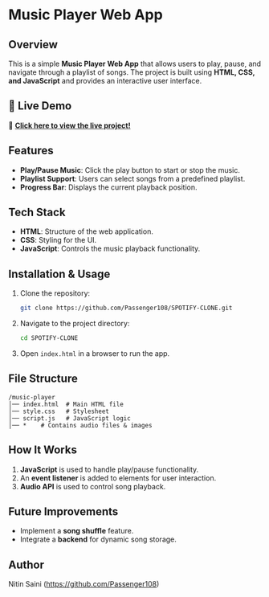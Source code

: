 # Music Player Web App

## Overview
This is a simple **Music Player Web App** that allows users to play, pause, and navigate through a playlist of songs. The project is built using **HTML, CSS, and JavaScript** and provides an interactive user interface.

## 🚀 Live Demo  

🔗 **[Click here to view the live project!](https://passenger108.github.io/SPOTIFY-CLONE/)**  

## Features
- **Play/Pause Music**: Click the play button to start or stop the music.
- **Playlist Support**: Users can select songs from a predefined playlist.
- **Progress Bar**: Displays the current playback position.


## Tech Stack
- **HTML**: Structure of the web application.
- **CSS**: Styling for the UI.
- **JavaScript**: Controls the music playback functionality.

## Installation & Usage
1. Clone the repository:
   ```sh
   git clone https://github.com/Passenger108/SPOTIFY-CLONE.git
   ```
2. Navigate to the project directory:
   ```sh
   cd SPOTIFY-CLONE
   ```
3. Open `index.html` in a browser to run the app.

## File Structure
```
/music-player
│── index.html  # Main HTML file
│── style.css   # Stylesheet
│── script.js   # JavaScript logic
│── *    # Contains audio files & images
```

## How It Works
1. **JavaScript** is used to handle play/pause functionality.
2. An **event listener** is added to elements for user interaction.
3. **Audio API** is used to control song playback.

## Future Improvements
- Implement a **song shuffle** feature.
- Integrate a **backend** for dynamic song storage.


## Author
Nitin Saini (https://github.com/Passenger108)

